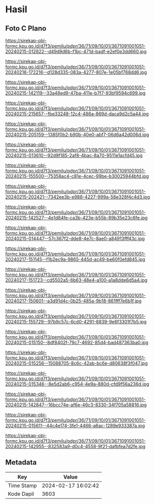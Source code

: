 # Hasil

## Foto C Plano

https://sirekap-obj-formc.kpu.go.id/d7f3/pemilu/pdpr/36/71/09/10/01/3671091001051-20240215-012822--d49d9d6b-f1bc-471d-badf-e2ef0e3dd660.jpg

https://sirekap-obj-formc.kpu.go.id/d7f3/pemilu/pdpr/36/71/09/10/01/3671091001051-20240216-172216--d128d335-083a-4277-807e-1e05bf768dd6.jpg

https://sirekap-obj-formc.kpu.go.id/d7f3/pemilu/pdpr/36/71/09/10/01/3671091001051-20240215-142119--33a48ed9-47ba-411e-b7f7-93bf9594c699.jpg

https://sirekap-obj-formc.kpu.go.id/d7f3/pemilu/pdpr/36/71/09/10/01/3671091001051-20240215-215657--fbe33248-12c4-486a-869d-daca9d2c5a44.jpg

https://sirekap-obj-formc.kpu.go.id/d7f3/pemilu/pdpr/36/71/09/10/01/3671091001051-20240215-205159--1385f0b2-b90b-40e0-abf7-06d6a42d006d.jpg

https://sirekap-obj-formc.kpu.go.id/d7f3/pemilu/pdpr/36/71/09/10/01/3671091001051-20240215-013610--92d9f185-2af8-4bac-8a70-9511e1acfd45.jpg

https://sirekap-obj-formc.kpu.go.id/d7f3/pemilu/pdpr/36/71/09/10/01/3671091001051-20240215-155500--75358ac4-c81e-4cec-99be-b30025944bfd.jpg

https://sirekap-obj-formc.kpu.go.id/d7f3/pemilu/pdpr/36/71/09/10/01/3671091001051-20240215-202421--7342ee3b-e988-4227-999a-58e328f4c4d3.jpg

https://sirekap-obj-formc.kpu.go.id/d7f3/pemilu/pdpr/36/71/09/10/01/3671091001051-20240215-142527--4e1d84fe-ca3b-423e-b55b-89b35e23c6fe.jpg

https://sirekap-obj-formc.kpu.go.id/d7f3/pemilu/pdpr/36/71/09/10/01/3671091001051-20240215-014447--57c367f2-dde8-4e7c-8ae0-a84913fff43c.jpg

https://sirekap-obj-formc.kpu.go.id/d7f3/pemilu/pdpr/36/71/09/10/01/3671091001051-20240217-151145--f1b2ec9a-9865-445d-ac49-be60f0efd845.jpg

https://sirekap-obj-formc.kpu.go.id/d7f3/pemilu/pdpr/36/71/09/10/01/3671091001051-20240217-151723--cd5502a5-6b63-48e4-a100-a1a8dde6d5a4.jpg

https://sirekap-obj-formc.kpu.go.id/d7f3/pemilu/pdpr/36/71/09/10/01/3671091001051-20240217-150601--a3d91d4c-0b25-485a-9b18-861fff7e6b1f.jpg

https://sirekap-obj-formc.kpu.go.id/d7f3/pemilu/pdpr/36/71/09/10/01/3671091001051-20240215-155729--97b9c57c-6cd0-4291-8839-9e6f3301f7b5.jpg

https://sirekap-obj-formc.kpu.go.id/d7f3/pemilu/pdpr/36/71/09/10/01/3671091001051-20240215-015150--8df8402f-79c7-4692-85d4-bad487363ba0.jpg

https://sirekap-obj-formc.kpu.go.id/d7f3/pemilu/pdpr/36/71/09/10/01/3671091001051-20240215-015256--15088705-8c6c-42ab-bc6e-d80638f3f047.jpg

https://sirekap-obj-formc.kpu.go.id/d7f3/pemilu/pdpr/36/71/09/10/01/3671091001051-20240215-015346--8e5d2ab6-c954-4e9a-880d-cfd9f56a236d.jpg

https://sirekap-obj-formc.kpu.go.id/d7f3/pemilu/pdpr/36/71/09/10/01/3671091001051-20240215-142847--16bcc74e-af6e-46c3-8330-34f705a58816.jpg

https://sirekap-obj-formc.kpu.go.id/d7f3/pemilu/pdpr/36/71/09/10/01/3671091001051-20240215-015611--44c4e174-3fe1-4466-a6ac-1289e933387a.jpg

https://sirekap-obj-formc.kpu.go.id/d7f3/pemilu/pdpr/36/71/09/10/01/3671091001051-20240215-142955--832583a9-d0c4-4558-9f21-dafbfea7d2fe.jpg


## Metadata

| Key        | Value               |
| ---------- | ------------------- |
| Time Stamp | 2024-02-17 16:02:42 |
| Kode Dapil | 3603                |



